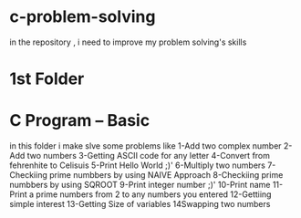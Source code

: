 # c-problem-solving
in the repository , i need to improve my problem solving's skills  

# 1st Folder
# C Program – Basic
in this folder i make slve some problems like
    1-Add two complex number
    2-Add two numbers
    3-Getting ASCII code for any letter
    4-Convert from fehrenhite to Celisuis
    5-Print Hello World ;)'
    6-Multiply two numbers
    7-Checkiing prime numbbers by using NAIVE Approach
    8-Checkiing prime numbbers by using SQROOT
    9-Print integer number ;)'
    10-Print name
    11-Print a prime numbers from 2 to any numbers you entered
    12-Gettiing simple interest
    13-Getting Size of variables
    14Swapping two numbers



